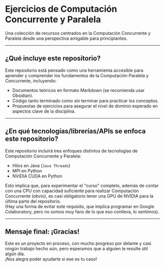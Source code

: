 # Ejercicios de Computación Concurrente y Paralela

Una colección de recursos centrados en la Computación Concurrente y Paralela desde una perspectiva amigable para principiantes.

---

## ¿Qué incluye este repositorio?

Este repositorio está pensado como una herramienta accesible para aprender y comprender los fundamentos de la Computación Paralela y Concurrente, incluyendo:

- Documentos teóricos en formato Markdown (se recomienda usar Obsidian).
- Código tanto terminado como sin terminar para practicar los conceptos.
- Propuestas de ejercicios para asegurar el nivel de dominio esperado en aspectos clave de la disciplina.

---

## ¿En qué tecnologías/librerías/APIs se enfoca este repositorio?

Este repositorio incluirá tres enfoques distintos de tecnologías de Computación Concurrente y Paralela:

- Hilos en Java (`Java Threads`)
- MPI en Python
- NVIDIA CUDA en Python

Esto implica que, para experimentar el "curso" completo, además de contar con una CPU con capacidad suficiente para realizar Computación Concurrente (obvio), es casi obligatorio tener una GPU de NVIDIA para la última parte del repositorio.  
(Hay una forma de evitar este requisito, que implica programar en Google Colaboratory, pero no somos muy fans de lo que eso conlleva, lo sentimos).

---

## Mensaje final: ¡Gracias!

Este es un proyecto en proceso, con mucho progreso por delante y casi ningún trabajo hecho aún, pero esperamos que a alguien le resulte útil algún día.  
¡Nos alegra poder ayudarte si ese es tu caso!
